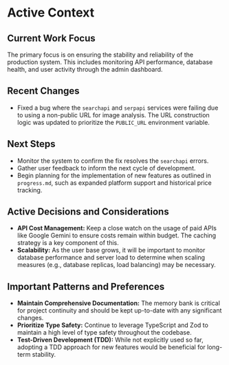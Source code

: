 # Active Context

## Current Work Focus

The primary focus is on ensuring the stability and reliability of the production system. This includes monitoring API performance, database health, and user activity through the admin dashboard.

## Recent Changes

- Fixed a bug where the `searchapi` and `serpapi` services were failing due to using a non-public URL for image analysis. The URL construction logic was updated to prioritize the `PUBLIC_URL` environment variable.

## Next Steps

- Monitor the system to confirm the fix resolves the `searchapi` errors.
- Gather user feedback to inform the next cycle of development.
- Begin planning for the implementation of new features as outlined in `progress.md`, such as expanded platform support and historical price tracking.

## Active Decisions and Considerations

- **API Cost Management:** Keep a close watch on the usage of paid APIs like Google Gemini to ensure costs remain within budget. The caching strategy is a key component of this.
- **Scalability:** As the user base grows, it will be important to monitor database performance and server load to determine when scaling measures (e.g., database replicas, load balancing) may be necessary.

## Important Patterns and Preferences

- **Maintain Comprehensive Documentation:** The memory bank is critical for project continuity and should be kept up-to-date with any significant changes.
- **Prioritize Type Safety:** Continue to leverage TypeScript and Zod to maintain a high level of type safety throughout the codebase.
- **Test-Driven Development (TDD):** While not explicitly used so far, adopting a TDD approach for new features would be beneficial for long-term stability.
